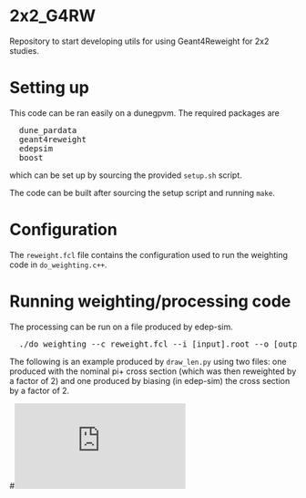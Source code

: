 # 2x2_G4RW

Repository to start developing utils for using Geant4Reweight for 2x2 studies.

# Setting up
This code can be ran easily on a dunegpvm. The required packages are 
<pre>
  dune_pardata
  geant4reweight
  edepsim
  boost
</pre>
which can be set up by sourcing the provided `setup.sh` script.

The code can be built after sourcing the setup script and running `make`.

# Configuration
The `reweight.fcl` file contains the configuration used to run the weighting code in `do_weighting.c++`.

# Running weighting/processing code
The processing can be run on a file produced by edep-sim.
<pre>
  ./do_weighting --c reweight.fcl --i [input].root --o [outputname].root
</pre>

The following is an example produced by `draw_len.py` using two files: one produced with the nominal pi+ cross section
(which was then reweighted by a factor of 2) and one produced by biasing (in edep-sim) the cross section by a factor of 2.

#![Alt text](https://github.com/calcuttj/2x2_G4RW/blob/develop/plots/weight_example.pdf)
